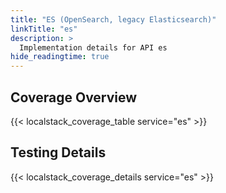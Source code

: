 ```yaml
---
title: "ES (OpenSearch, legacy Elasticsearch)"
linkTitle: "es"
description: >
  Implementation details for API es
hide_readingtime: true
---
```


## Coverage Overview
{{< localstack_coverage_table service="es" >}}

## Testing Details
{{< localstack_coverage_details service="es" >}}
